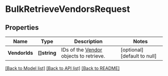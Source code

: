 # BulkRetrieveVendorsRequest

## Properties
Name | Type | Description | Notes
------------ | ------------- | ------------- | -------------
**VendorIds** | **[]string** | IDs of the [Vendor](https://developer.squareup.com/reference/square_2024-01-18/objects/Vendor) objects to retrieve. | [optional] [default to null]

[[Back to Model list]](../README.md#documentation-for-models) [[Back to API list]](../README.md#documentation-for-api-endpoints) [[Back to README]](../README.md)

